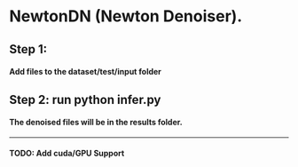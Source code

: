 # NewtonDN (Newton Denoiser).

## Step 1: 
#### Add files to the dataset/test/input folder
## Step 2: run python infer.py 

#### The denoised files will be in the results folder.

-----
#### TODO: Add cuda/GPU Support